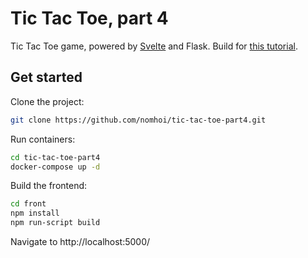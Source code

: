 # Tic Tac Toe, part 4
Tic Tac Toe game, powered by [Svelte](https://github.com/sveltejs/svelte) and Flask. Build for [this tutorial](https://habr.com/ru/post/460621/).

## Get started

Clone the project:
```bash
git clone https://github.com/nomhoi/tic-tac-toe-part4.git
```
Run containers:
```bash
cd tic-tac-toe-part4
docker-compose up -d
```
Build the frontend:
```bash
cd front
npm install
npm run-script build
```
Navigate to http://localhost:5000/
